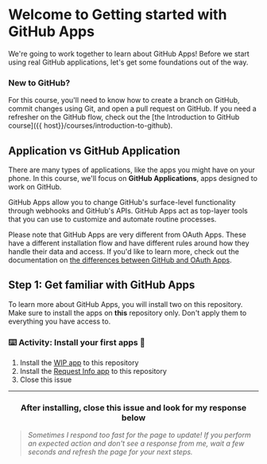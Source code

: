 # Welcome to Getting started with GitHub Apps

We're going to work together to learn about GitHub Apps! Before we start using real GitHub applications, let's get some foundations out of the way.

### New to GitHub?

For this course, you'll need to know how to create a branch on GitHub, commit changes using Git, and open a pull request on GitHub. If you need a refresher on the GitHub flow, check out the [the Introduction to GitHub course]({{ host}}/courses/introduction-to-github).

## Application vs GitHub Application
There are many types of applications, like the apps you might have on your phone. In this course, we'll focus on **GitHub Applications**, apps designed to work on GitHub.

GitHub Apps allow you to change GitHub's surface-level functionality through webhooks and GitHub's APIs. GitHub Apps act as top-layer tools that you can use to customize and automate routine processes.

Please note that GitHub Apps are very different from OAuth Apps. These have a different installation flow and have different rules around how they handle their data and access. If you'd like to learn more, check out the documentation on [the differences between GitHub and OAuth Apps](https://developer.github.com/apps/differences-between-apps/).

## Step 1: Get familiar with GitHub Apps

To learn more about GitHub Apps, you will install two on this repository. Make sure to install the apps on **this** repository only. Don't apply them to everything you have access to.

### :keyboard: Activity: Install your first apps :tada:

1. Install the <a href="https://probot.github.io/apps/wip/" target="_blank">WIP app</a> to this repository
1. Install the <a href="https://probot.github.io/apps/request-info/" target="_blank">Request Info app</a> to this repository
1. Close this issue

<hr>
<h3 align="center">After installing, close this issue and look for my response below</h3>

> _Sometimes I respond too fast for the page to update! If you perform an expected action and don't see a response from me, wait a few seconds and refresh the page for your next steps._
